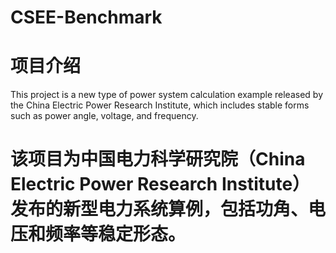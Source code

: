 # CSEE-Benchmark
# 项目介绍
This project is a new type of power system calculation example released by the China Electric Power Research Institute, which includes stable forms such as power angle, voltage, and frequency.
# 该项目为中国电力科学研究院（China Electric Power Research Institute）发布的新型电力系统算例，包括功角、电压和频率等稳定形态。
